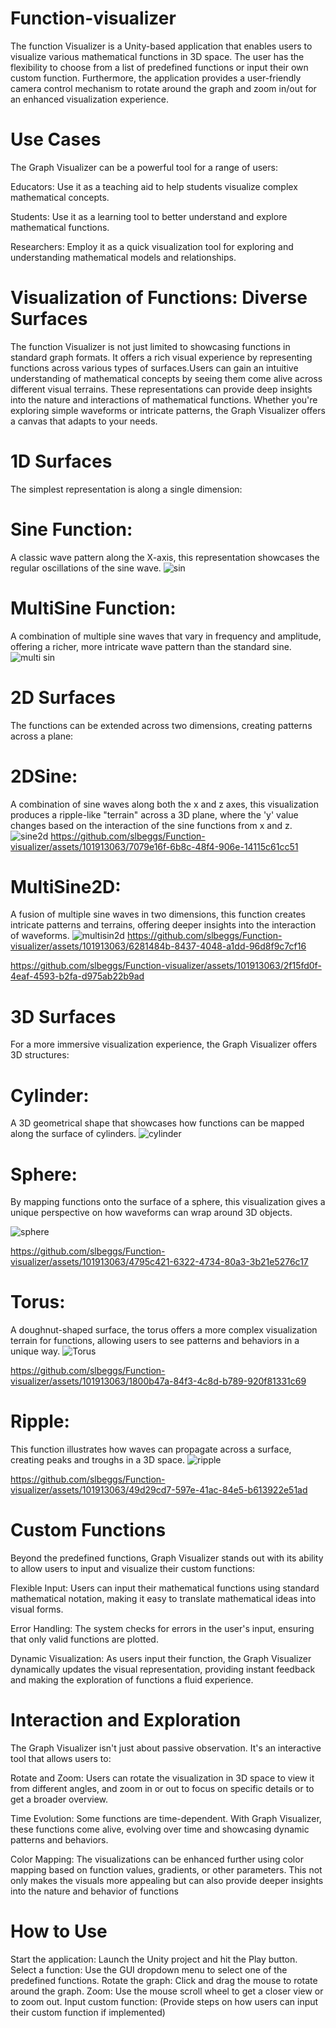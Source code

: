 # Function-visualizer
The function Visualizer is a Unity-based application that enables users to visualize various mathematical functions in 3D space. The user has the flexibility to choose from a list of predefined functions or input their own custom function. Furthermore, the application provides a user-friendly camera control mechanism to rotate around the graph and zoom in/out for an enhanced visualization experience.

# Use Cases
The Graph Visualizer can be a powerful tool for a range of users:

Educators: Use it as a teaching aid to help students visualize complex mathematical concepts.

Students: Use it as a learning tool to better understand and explore mathematical functions.

Researchers: Employ it as a quick visualization tool for exploring and understanding mathematical models and relationships.

# Visualization of Functions: Diverse Surfaces
The function  Visualizer is not just limited to showcasing functions in standard graph formats. It offers a rich visual experience by representing functions across various types of surfaces.Users can gain an intuitive understanding of mathematical concepts by seeing them come alive across different visual terrains. These representations can provide deep insights into the nature and interactions of mathematical functions.  Whether you're exploring simple waveforms or intricate patterns, the Graph Visualizer offers a canvas that adapts to your needs.

# 1D Surfaces
The simplest representation is along a single dimension:

# Sine Function:
A classic wave pattern along the X-axis, this representation showcases the regular oscillations of the sine wave.
![sin](https://github.com/slbeggs/Function-visualizer/assets/101913063/1614326b-5f5a-4488-9fff-2bbd0ec510b1)

# MultiSine Function:
A combination of multiple sine waves that vary in frequency and amplitude, offering a richer, more intricate wave pattern than the standard sine.
![multi sin](https://github.com/slbeggs/Function-visualizer/assets/101913063/22ea6e01-af2d-49b8-8f2a-f64cae259229)


# 2D Surfaces
The functions can be extended across two dimensions, creating patterns across a plane:

# 2DSine:
A combination of sine waves along both the x and z axes, this visualization produces a ripple-like "terrain" across a 3D plane, where the 'y' value changes based on the interaction of the sine functions from x and z.
![sine2d](https://github.com/slbeggs/Function-visualizer/assets/101913063/2822deac-e88d-422c-9747-ed57455694b1)
https://github.com/slbeggs/Function-visualizer/assets/101913063/7079e16f-6b8c-48f4-906e-14115c61cc51
# MultiSine2D:
A fusion of multiple sine waves in two dimensions, this function creates intricate patterns and terrains, offering deeper insights into the interaction of waveforms.
![multisin2d](https://github.com/slbeggs/Function-visualizer/assets/101913063/ee8908be-6757-409c-bd62-fb5c52d8aaae)
https://github.com/slbeggs/Function-visualizer/assets/101913063/6281484b-8437-4048-a1dd-96d8f9c7cf16

https://github.com/slbeggs/Function-visualizer/assets/101913063/2f15fd0f-4eaf-4593-b2fa-d975ab22b9ad


# 3D Surfaces
For a more immersive visualization experience, the Graph Visualizer offers 3D structures:

# Cylinder: 
A 3D geometrical shape that showcases how functions can be mapped along the surface of cylinders.
![cylinder](https://github.com/slbeggs/Function-visualizer/assets/101913063/cc87a04e-fd12-4103-9fa1-b70072d4f06d)



# Sphere: 
By mapping functions onto the surface of a sphere, this visualization gives a unique perspective on how waveforms can wrap around 3D objects.

![sphere](https://github.com/slbeggs/Function-visualizer/assets/101913063/f289e778-44af-45c1-af33-c25ca95c8e77)


https://github.com/slbeggs/Function-visualizer/assets/101913063/4795c421-6322-4734-80a3-3b21e5276c17



# Torus: 
A doughnut-shaped surface, the torus offers a more complex visualization terrain for functions, allowing users to see patterns and behaviors in a unique way.
![Torus](https://github.com/slbeggs/Function-visualizer/assets/101913063/daa72dd9-fe09-4a31-b705-616a9c23c230)


https://github.com/slbeggs/Function-visualizer/assets/101913063/1800b47a-84f3-4c8d-b789-920f81331c69




# Ripple: 
This function illustrates how waves can propagate across a surface, creating peaks and troughs in a 3D space.
![ripple](https://github.com/slbeggs/Function-visualizer/assets/101913063/590fe927-9ff3-4ae9-b875-58ec09af7e64)


https://github.com/slbeggs/Function-visualizer/assets/101913063/49d29cd7-597e-41ac-84e5-b613922e51ad
# Custom Functions
Beyond the predefined functions, Graph Visualizer stands out with its ability to allow users to input and visualize their custom functions:

Flexible Input: Users can input their mathematical functions using standard mathematical notation, making it easy to translate mathematical ideas into visual forms.

Error Handling: The system checks for errors in the user's input, ensuring that only valid functions are plotted.

Dynamic Visualization: As users input their function, the Graph Visualizer dynamically updates the visual representation, providing instant feedback and making the exploration of functions a fluid experience.

# Interaction and Exploration
The Graph Visualizer isn't just about passive observation. It's an interactive tool that allows users to:

Rotate and Zoom: Users can rotate the visualization in 3D space to view it from different angles, and zoom in or out to focus on specific details or to get a broader overview.

Time Evolution: Some functions are time-dependent. With Graph Visualizer, these functions come alive, evolving over time and showcasing dynamic patterns and behaviors.

Color Mapping: The visualizations can be enhanced further using color mapping based on function values, gradients, or other parameters. This not only makes the visuals more appealing but can also provide deeper insights into the nature and behavior of functions

# How to Use
Start the application: Launch the Unity project and hit the Play button.
Select a function: Use the GUI dropdown menu to select one of the predefined functions.
Rotate the graph: Click and drag the mouse to rotate around the graph.
Zoom: Use the mouse scroll wheel to get a closer view or to zoom out.
Input custom function: (Provide steps on how users can input their custom function if implemented)
